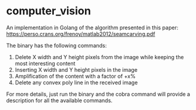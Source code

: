 # computer_vision

An implementation in Golang of the algorithm presented in this paper: https://perso.crans.org/frenoy/matlab2012/seamcarving.pdf

The binary has the following commands:

1. Delete X width and Y height pixels from the image while keeping the most interesting content
2. Inserting X width and Y height pixels in the image
3. Amplification of the content with a factor of +x%
4. Delete any convex poly line in the received image

For more details, just run the binary and the cobra command will provide a description for all the available commands.
